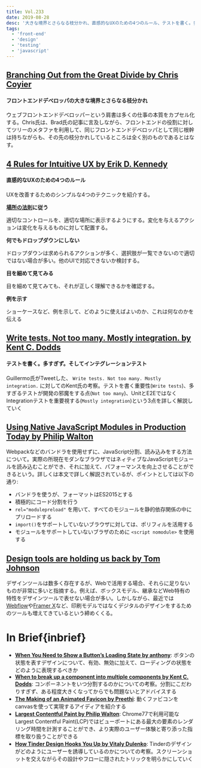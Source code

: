 ```yaml
---
title: Vol.233
date: 2019-08-28
desc: '大きな境界とさらなる枝分かれ、直感的なUXのための4つのルール、テストを書く。多すぎず。そしてインテグレーションテスト、ほか計10リンク'
tags:
  - 'front-end'
  - 'design'
  - 'testing'
  - 'javascript'
---
```


## [Branching Out from the Great Divide by Chris Coyier](https://css-tricks.com/branching-out-from-the-great-divide/)

#### フロントエンドデベロッパの大きな境界とさらなる枝分かれ
ウェブフロントエンドデベロッパーという肩書は多くの仕事の本質をカプセル化する。Chris氏は、Brad氏の記事に言及しながら、フロントエンドの役割に対してツリーのメタファを利用して、同じフロントエンドデベロッパとして同じ根幹は持ちながらも、その先の枝分かれしているところは全く別のものであるとはなす。

## [4 Rules for Intuitive UX by Erik D. Kennedy](https://learnui.design/blog/4-rules-intuitive-ux.html)

#### 直感的なUXのための4つのルール
UXを改善するためのシンプルな4つのテクニックを紹介する。

**[場所の法則](https://learnui.design/blog/the-3-laws-of-locality.html)に従う**

適切なコントロールを、適切な場所に表示するようにする。変化を与えるアクションは変化を与えるものに対して配置する。

**何でもドロップダウンにしない**

ドロップダウンは求められるアクションが多く、選択肢が一覧できないので適切ではない場合が多い。他のUIで対応できないか検討する。

**目を細めて見てみる**

目を細めて見てみても、それが正しく理解できるかを確認する。

**例を示す**

ショーケースなど、例を示して、どのように使えばよいのか、これは何なのかを伝える

## [Write tests. Not too many. Mostly integration. by Kent C. Dodds](https://kentcdodds.com/blog/write-tests)

#### テストを書く。多すぎず。そしてインテグレーションテスト
Guillermo氏がTweetした、 `Write tests. Not too many. Mostly integration.` に対してのKent氏の考察。テストを書く重要性(`Write tests`)、多すぎるテストが開発の邪魔をする点(`Not too many`)、UnitとE2EではなくIntegrationテストを重要視する(`Mostly integration`)という3点を詳しく解説していく

## [Using Native JavaScript Modules in Production Today by Philip Walton](https://philipwalton.com/articles/using-native-javascript-modules-in-production-today/)

Webpackなどのバンドラを使用せずに、JavaScript分割、読み込みをする方法について。実際の所現在モダンなブラウザではネィティブなJavaScriptモジュールを読み込むことができ、それに加えて、パフォーマンスを向上させることができるという。詳しくは本文で詳しく解説されているが、ポイントとしては以下の通り:

- バンドラを使うが、フォーマットはES2015とする
- 積極的にコード分割を行う
- `rel="modulepreload"` を用いて、すべてのモジュールを静的依存関係の中にプリロードする
- `import()`をサポートしていないブラウザに対しては、ポリフィルを活用する
- モジュールをサポートしていないブラザのために `<script nomodule>` を使用する

## [Design tools are holding us back by Tom Johnson](https://uxdesign.cc/design-tools-are-holding-us-back-1aca266b333e)

デザインツールは数多く存在するが、Webで活用する場合、それらに足りないものが非常に多いと指摘する。例えば、ボックスモデル、継承などWeb特有の特性をデザインツールで表せない場合が多い。しかしながら、最近では[Webflow](https://webflow.com)や[Framer X](https://www.framer.com)など、印刷モデルではなくデジタルのデザインをするためのツールも増えてきているという締めくくる。

# In Brief{inbrief}
- [**When You Need to Show a Button’s Loading State by anthony**](https://uxmovement.com/buttons/when-you-need-to-show-a-buttons-loading-state/): ボタンの状態を表すデザインについて、有効、無効に加えて、ローディングの状態をどのように表現するべきか
- [**When to break up a component into multiple components by Kent C. Dodds**](https://kentcdodds.com/blog/when-to-break-up-a-component-into-multiple-components): コンポーネントをいつ分割するのかについての考察。分割にこだわりすぎず、ある程度大きくなってからでも問題ないとアドバイスする
- [**The Making of an Animated Favicon by Preethi**](https://css-tricks.com/the-making-of-an-animated-favicon/): 動くファビコンをcanvasを使って実現するアイディアを紹介する
- [**Largest Contentful Paint by Philip Walton**](https://web.dev/largest-contentful-paint/): Chrome77で利用可能なLargest Contentful Paint(LCP)ではビューポートにある最大の要素のレンダリング時間を計測することができ、より実際のユーザー体験と寄り添った指標を取り扱うことができる
- [**How Tinder Design Hooks You Up by Vitaly Dulenko**](https://uxplanet.org/how-tinder-design-hooks-you-up-60201d78501f): Tinderのデザインがどのようにユーザーを誘導しているのかについての考察。スクリーンショットを交えながらその設計やフローに隠されたトリックを明らかにしていく

